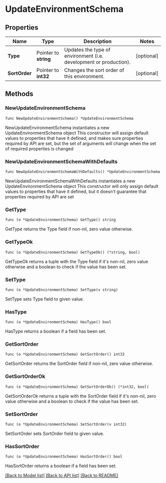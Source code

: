 # UpdateEnvironmentSchema

## Properties

Name | Type | Description | Notes
------------ | ------------- | ------------- | -------------
**Type** | Pointer to **string** | Updates the type of environment (i.e. development or production). | [optional] 
**SortOrder** | Pointer to **int32** | Changes the sort order of this environment. | [optional] 

## Methods

### NewUpdateEnvironmentSchema

`func NewUpdateEnvironmentSchema() *UpdateEnvironmentSchema`

NewUpdateEnvironmentSchema instantiates a new UpdateEnvironmentSchema object
This constructor will assign default values to properties that have it defined,
and makes sure properties required by API are set, but the set of arguments
will change when the set of required properties is changed

### NewUpdateEnvironmentSchemaWithDefaults

`func NewUpdateEnvironmentSchemaWithDefaults() *UpdateEnvironmentSchema`

NewUpdateEnvironmentSchemaWithDefaults instantiates a new UpdateEnvironmentSchema object
This constructor will only assign default values to properties that have it defined,
but it doesn't guarantee that properties required by API are set

### GetType

`func (o *UpdateEnvironmentSchema) GetType() string`

GetType returns the Type field if non-nil, zero value otherwise.

### GetTypeOk

`func (o *UpdateEnvironmentSchema) GetTypeOk() (*string, bool)`

GetTypeOk returns a tuple with the Type field if it's non-nil, zero value otherwise
and a boolean to check if the value has been set.

### SetType

`func (o *UpdateEnvironmentSchema) SetType(v string)`

SetType sets Type field to given value.

### HasType

`func (o *UpdateEnvironmentSchema) HasType() bool`

HasType returns a boolean if a field has been set.

### GetSortOrder

`func (o *UpdateEnvironmentSchema) GetSortOrder() int32`

GetSortOrder returns the SortOrder field if non-nil, zero value otherwise.

### GetSortOrderOk

`func (o *UpdateEnvironmentSchema) GetSortOrderOk() (*int32, bool)`

GetSortOrderOk returns a tuple with the SortOrder field if it's non-nil, zero value otherwise
and a boolean to check if the value has been set.

### SetSortOrder

`func (o *UpdateEnvironmentSchema) SetSortOrder(v int32)`

SetSortOrder sets SortOrder field to given value.

### HasSortOrder

`func (o *UpdateEnvironmentSchema) HasSortOrder() bool`

HasSortOrder returns a boolean if a field has been set.


[[Back to Model list]](../README.md#documentation-for-models) [[Back to API list]](../README.md#documentation-for-api-endpoints) [[Back to README]](../README.md)


